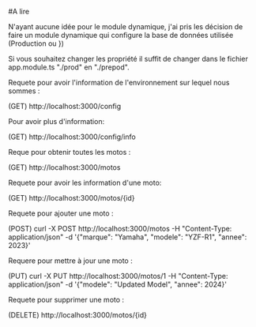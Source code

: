 #A lire

N'ayant aucune idée pour le module dynamique, j'ai pris les décision de faire un module dynamique qui configure la base de données utilisée (Production ou })

Si vous souhaitez changer les propriété il suffit de changer dans le fichier app.module.ts "./prod" en "./prepod".

Requete pour avoir l'information de l'environnement sur lequel nous sommes : 

(GET) http://localhost:3000/config


Pour avoir plus d'information:

(GET) http://localhost:3000/config/info


Reque pour obtenir toutes les motos :

(GET) http://localhost:3000/motos


Requete pour avoir les information d'une moto:

(GET) http://localhost:3000/motos/{id}


Requete pour ajouter une moto :

(POST) curl -X POST http://localhost:3000/motos -H "Content-Type: application/json" -d '{"marque": "Yamaha", "modele": "YZF-R1", "annee": 2023}'


Requere pour mettre à jour une moto :

(PUT) curl -X PUT http://localhost:3000/motos/1 -H "Content-Type: application/json" -d '{"modele": "Updated Model", "annee": 2024}'


Requete pour supprimer une moto :

(DELETE) http://localhost:3000/motos/{id}
